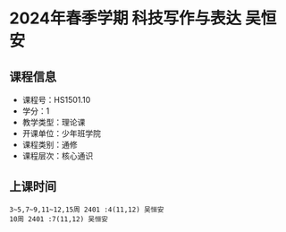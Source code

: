 # 2024年春季学期 科技写作与表达 吴恒安






## 课程信息

- 课程号：HS1501.10
- 学分：1
- 教学类型：理论课
- 开课单位：少年班学院
- 课程类别：通修
- 课程层次：核心通识

## 上课时间

```
3~5,7~9,11~12,15周 2401 :4(11,12) 吴恒安
10周 2401 :7(11,12) 吴恒安
```

